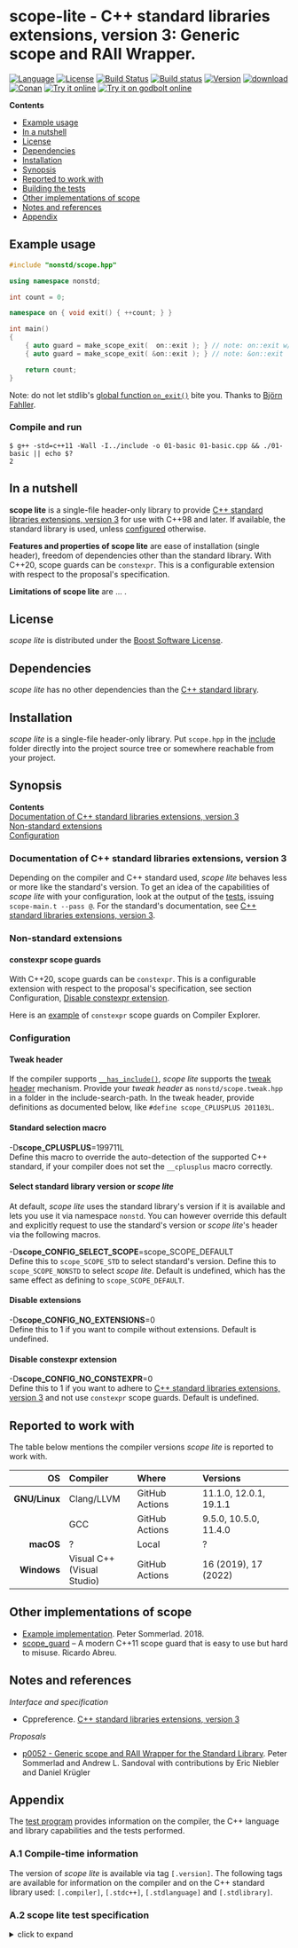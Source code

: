# scope-lite - C++ standard libraries extensions, version 3: Generic scope and RAII Wrapper.

[![Language](https://img.shields.io/badge/C%2B%2B-98/11/14/17/20-blue.svg)](https://en.wikipedia.org/wiki/C%2B%2B#Standardization) [![License](https://img.shields.io/badge/license-BSL-blue.svg)](https://opensource.org/licenses/BSL-1.0) [![Build Status](https://github.com/martinmoene/scope-lite/actions/workflows/ci.yml/badge.svg)](https://github.com/martinmoene/scope-lite/actions/workflows/ci.yml) [![Build status](https://ci.appveyor.com/api/projects/status/gpmw4gt271itoy2n?svg=true)](https://ci.appveyor.com/project/martinmoene/scope-lite) [![Version](https://badge.fury.io/gh/martinmoene%2Fscope-lite.svg)](https://github.com/martinmoene/scope-lite/releases) [![download](https://img.shields.io/badge/latest-download-blue.svg)](https://raw.githubusercontent.com/martinmoene/scope-lite/master/include/nonstd/scope.hpp) [![Conan](https://img.shields.io/badge/on-conan-blue.svg)](https://conan.io/center/scope-lite) [![Try it online](https://img.shields.io/badge/on-wandbox-blue.svg)](https://wandbox.org/permlink/drIeLgXoBIJ8p7d6) [![Try it on godbolt online](https://img.shields.io/badge/on-godbolt-blue.svg)](https://godbolt.org/z/3RGyhz)

**Contents**  

- [Example usage](#example-usage)
- [In a nutshell](#in-a-nutshell)
- [License](#license)
- [Dependencies](#dependencies)
- [Installation](#installation)
- [Synopsis](#synopsis)
- [Reported to work with](#reported-to-work-with)
- [Building the tests](#building-the-tests)
- [Other implementations of scope](#other-implementations-of-scope)
- [Notes and references](#notes-and-references)
- [Appendix](#appendix)

## Example usage

```Cpp
#include "nonstd/scope.hpp"

using namespace nonstd;

int count = 0;

namespace on { void exit() { ++count; } }

int main()
{
    { auto guard = make_scope_exit(  on::exit ); } // note: on::exit w/o &
    { auto guard = make_scope_exit( &on::exit ); } // note: &on::exit

    return count;
}
```

Note: do not let stdlib's [global function `on_exit()`](https://man7.org/linux/man-pages/man3/on_exit.3.html) bite you. Thanks to [Björn Fahller](https://github.com/rollbear).

### Compile and run

```Text
$ g++ -std=c++11 -Wall -I../include -o 01-basic 01-basic.cpp && ./01-basic || echo $?
2
```

## In a nutshell

**scope lite** is a single-file header-only library to provide [C++ standard libraries extensions, version 3](https://en.cppreference.com/w/cpp/experimental/lib_extensions_3) for use with C++98 and later. If available, the standard library is used, unless [configured](#configuration) otherwise.

**Features and properties of scope lite** are ease of installation (single header), freedom of dependencies other than the standard library. With C++20, scope guards can be `constexpr`. This is a configurable extension with respect to the proposal's specification.

**Limitations of scope lite** are ... .

## License

*scope lite* is distributed under the [Boost Software License](https://github.com/martinmoene/scope-lite/blob/master/LICENSE.txt).

## Dependencies

*scope lite* has no other dependencies than the [C++ standard library](http://en.cppreference.com/w/cpp/header).

## Installation

*scope lite* is a single-file header-only library. Put `scope.hpp` in the [include](include) folder directly into the project source tree or somewhere reachable from your project.

## Synopsis

**Contents**  
[Documentation of C++ standard libraries extensions, version 3](#documentation-of-c-standard-libraries-extensions-version-3)  
[Non-standard extensions](#non-standard-extensions)  
[Configuration](#configuration)  

### Documentation of C++ standard libraries extensions, version 3

Depending on the compiler and C++ standard used, *scope lite* behaves less or more like the standard's version. To get an idea of the capabilities of *scope lite* with your configuration, look at the output of the [tests](test/scope.t.cpp), issuing `scope-main.t --pass @`. For the standard's documentation, see [C++ standard libraries extensions, version 3](https://en.cppreference.com/w/cpp/experimental/lib_extensions_3).  

### Non-standard extensions

#### constexpr scope guards

With C++20, scope guards can be `constexpr`. This is a configurable extension with respect to the proposal's specification, see section Configuration, [Disable constexpr extension](#disable-constexpr-extension).

Here is an [example](https://godbolt.org/z/63GWaaG3h) of `constexpr` scope guards on Compiler Explorer.

### Configuration

#### Tweak header

If the compiler supports [`__has_include()`](https://en.cppreference.com/w/cpp/preprocessor/include), *scope lite* supports the [tweak header](https://vector-of-bool.github.io/2020/10/04/lib-configuration.html) mechanism. Provide your *tweak header* as `nonstd/scope.tweak.hpp` in a folder in the include-search-path. In the tweak header, provide definitions as documented below, like `#define scope_CPLUSPLUS 201103L`.

#### Standard selection macro

\-D<b>scope\_CPLUSPLUS</b>=199711L  
Define this macro to override the auto-detection of the supported C++ standard, if your compiler does not set the `__cplusplus` macro correctly.

#### Select standard library version or *scope lite*

At default, *scope lite* uses the standard library's version if it is available and lets you use it via namespace `nonstd`. You can however override this default and explicitly request to use the standard's version or *scope lite*'s header via the following macros.

-D<b>scope\_CONFIG\_SELECT\_SCOPE</b>=scope_SCOPE_DEFAULT  
Define this to `scope_SCOPE_STD` to select standard's version. Define this to `scope_SCOPE_NONSTD` to select *scope lite*. Default is undefined, which has the same effect as defining to `scope_SCOPE_DEFAULT`.

#### Disable extensions

-D<b>scope\_CONFIG\_NO\_EXTENSIONS</b>=0  
Define this to 1 if you want to compile without extensions. Default is undefined.

#### Disable constexpr extension

-D<b>scope\_CONFIG\_NO\_CONSTEXPR</b>=0  
Define this to 1 if you want to adhere to [C++ standard libraries extensions, version 3](https://en.cppreference.com/w/cpp/experimental/lib_extensions_3) and not use `constexpr` scope guards. Default is undefined.

## Reported to work with

The table below mentions the compiler versions *scope lite* is reported to work with.

OS            | Compiler   | Where          | Versions               |
-------------:|:-----------|:---------------|:-----------------------|
**GNU/Linux** | Clang/LLVM | GitHub Actions | 11.1.0, 12.0.1, 19.1.1 |
 &nbsp;       | GCC        | GitHub Actions | 9.5.0, 10.5.0, 11.4.0  |
**macOS**     | ?          | Local          | ?                      |
**Windows**   | Visual C++<br>(Visual Studio)| GitHub Actions | 16 (2019), 17 (2022) |

<!-- ## Building the tests

TBD
-->

## Other implementations of scope

- [Example implementation](https://github.com/PeterSommerlad/SC22WG21_Papers/tree/master/workspace/P0052_scope_exit/src). Peter Sommerlad. 2018.
- [scope_guard](https://github.com/ricab/scope_guard) &ndash; A modern C++11 scope guard that is easy to use but hard to misuse. Ricardo Abreu.

## Notes and references

*Interface and specification*

- Cppreference. [C++ standard libraries extensions, version 3](https://en.cppreference.com/w/cpp/experimental/lib_extensions_3)

*Proposals*

- [p0052 - Generic scope and RAII Wrapper for the Standard Library](http://wg21.link/p0052). Peter Sommerlad and Andrew L. Sandoval with contributions by Eric Niebler and Daniel Krügler

## Appendix

The [test program](test/scope.t.cpp) provides information on the compiler, the C++ language and library capabilities and the tests performed.

### A.1 Compile-time information

The version of *scope lite* is available via tag `[.version]`. The following tags are available for information on the compiler and on the C++ standard library used: `[.compiler]`, `[.stdc++]`, `[.stdlanguage]` and `[.stdlibrary]`.

### A.2 scope lite test specification

<details>
<summary>click to expand</summary>
<p>

```Text
scope_exit: exit function is called at end of scope
scope_exit: exit function is called at end of scope (lambda)
scope_exit: exit function is called at end of scope (constexpr) [extension]
scope_exit: exit function is called when an exception occurs
scope_exit: exit function is not called at end of scope when released
scope_fail: exit function is called when an exception occurs
scope_fail: exit function is called when an exception occurs (lambda)
scope_fail: exit function is not called when no exception occurs
scope_fail: exit function is not called when no exception occurs (constexpr) [extension]
scope_fail: exit function is not called when released
scope_success: exit function is called when no exception occurs
scope_success: exit function is called when no exception occurs (lambda)
scope_success: exit function is called when no exception occurs (constexpr) [extension]
scope_success: exit function is not called when an exception occurs
scope_success: exit function is not called when released
scope_success: exit function can throw (lambda)
unique_resource: a successfully acquired resource is deleted
unique_resource: an unsuccessfully acquired resource is not deleted
unique_resource: move construction moves the managed resource and the deleter from the give one's [move-construction]
unique_resource: assignment replaces the managed resource and the deleter with the give one's [move-assignment]
unique_resource: reset() executes deleter
unique_resource: reset(resource) deletes original resource and replaces it with the given one
unique_resource: release() releases the ownership and prevents execution of deleter
unique_resource: get() provides the underlying resource handle
unique_resource: get_deleter() provides the deleter used for disposing of the managed resource
unique_resource: op*() provides the pointee if the resource handle is a pointer
unique_resource: op->() provides the pointee if the resource handle is a pointer 
unique_resource: [move-construction][resource-copy-ctor-throws]
unique_resource: [move-construction][deleter-copy-ctor-throws]
tweak header: reads tweak header if supported [tweak]
```

</p>
</details>
